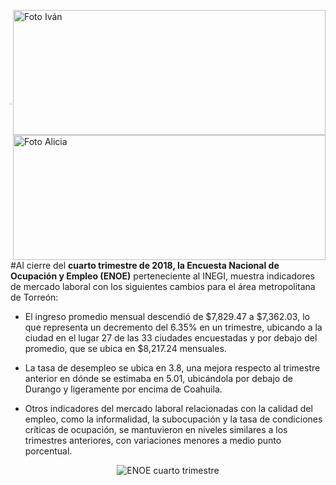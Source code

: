 <p>
   <a title="ir a Otras Publicaciones" href="http://www.trcimplan.gob.mx/autores/ivan-de-luna-aldape.html"><img class="img-responsive contenido-imagen" src="../imagenes/128/lic-ivan-de-luna-aldape-top2.png" align="right" alt="Foto Iván" width="500" height="200"></a>
   <a title="ir a Otras Publicaciones" href="http://www.trcimplan.gob.mx/autores/alicia-valdez-ibarra.html"><img class="img-responsive contenido-imagen" src="../imagenes/128/lic-alicia-valdez-ibarra-top2.png" align="right" alt="Foto Alicia" width="500" height="200"></a>

</p>

</br></br></br></br></br></br></br></br>

---

#Al cierre del **cuarto trimestre de 2018, la Encuesta Nacional de Ocupación y Empleo (ENOE)** perteneciente al INEGI, muestra indicadores de mercado laboral con los siguientes cambios para el área metropolitana de Torreón:

- El ingreso promedio mensual descendió de $7,829.47 a $7,362.03, lo que representa un decremento del 6.35% en un trimestre, ubicando a la ciudad en el lugar 27 de las 33 ciudades encuestadas y por debajo del promedio, que se ubica en $8,217.24 mensuales.

- La tasa de desempleo se ubica en 3.8, una mejora respecto al trimestre anterior en dónde se estimaba en 5.01, ubicándola por debajo de Durango y ligeramente por encima de Coahuila.

- Otros indicadores del mercado laboral relacionadas con la calidad del empleo, como la informalidad, la subocupación y la tasa de condiciones críticas de ocupación, se mantuvieron en niveles similares a los trimestres anteriores, con variaciones menores a medio punto porcentual.


<center><img class="img-responsive" src="2019-02-15-enoe-4to-trim-2018/enoe-indicadores.jpg" alt="ENOE cuarto trimestre"></center>
